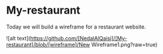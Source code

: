 # My-restaurant
Today we will build a wireframe for a restaurant website.

![alt text](https://github.com/[NedalAlQaisi]/[My-restaurant]/blob/[wireframe]/New Wireframe1.png?raw=true)